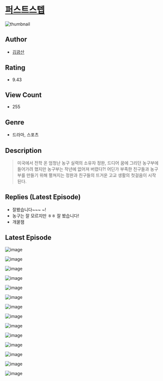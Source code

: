 # [퍼스트스텝](https://comic.naver.com/bestChallenge/list?titleId=810357)
![thumbnail](https://image-comic.pstatic.net/user_contents_data/challenge_comic/2023/05/25/365523/upload_7306355029113713975_480x623.jpeg)

## Author
- [김광산](https://comic.naver.com/artistTitle?id=365523)

## Rating
- 9.43

## View Count
- 255

## Genre
- 드라마, 스포츠

## Description
> 미국에서 전학 온 엄청난 농구 실력의 소유자 정완, 드디어 꿈에 그리던 농구부에 들어가려 했지만 농구부는 작년에 없어져 버렸다?! 어딘가 부족한 친구들과 농구부를 만들기 위해 펼쳐지는 정완과 친구들의 뜨거운 고교 생활의 첫걸음이 시작된다.

## Replies (Latest Episode)
- 잘봤습니다~~~ ~!
- 농구는 잘 모르지만 ㅎㅎ 잘 봤습니다!
- 개꿀잼

## Latest Episode
![image](https://image-comic.pstatic.net/user_contents_data/challenge_comic/2023/05/23/365523/upload_3617060520914347364.jpeg)

![image](https://image-comic.pstatic.net/user_contents_data/challenge_comic/2023/05/23/365523/upload_3688509883933811513.jpeg)

![image](https://image-comic.pstatic.net/user_contents_data/challenge_comic/2023/05/23/365523/upload_3761181004685063991.jpeg)

![image](https://image-comic.pstatic.net/user_contents_data/challenge_comic/2023/05/23/365523/upload_7003722184596271457.jpeg)

![image](https://image-comic.pstatic.net/user_contents_data/challenge_comic/2023/05/23/365523/upload_7291668874648367159.jpeg)

![image](https://image-comic.pstatic.net/user_contents_data/challenge_comic/2023/05/23/365523/upload_3775483478414025268.jpeg)

![image](https://image-comic.pstatic.net/user_contents_data/challenge_comic/2023/05/23/365523/upload_7161349468668049713.jpeg)

![image](https://image-comic.pstatic.net/user_contents_data/challenge_comic/2023/05/23/365523/upload_3832901061558221112.jpeg)

![image](https://image-comic.pstatic.net/user_contents_data/challenge_comic/2023/05/23/365523/upload_7221300142483191652.jpeg)

![image](https://image-comic.pstatic.net/user_contents_data/challenge_comic/2023/05/23/365523/upload_7305744813182365793.jpeg)

![image](https://image-comic.pstatic.net/user_contents_data/challenge_comic/2023/05/23/365523/upload_3919881236750153785.jpeg)

![image](https://image-comic.pstatic.net/user_contents_data/challenge_comic/2023/05/23/365523/upload_3702857616517641825.jpeg)

![image](https://image-comic.pstatic.net/user_contents_data/challenge_comic/2023/05/23/365523/upload_7293079744783201073.jpeg)

![image](https://image-comic.pstatic.net/user_contents_data/challenge_comic/2023/05/23/365523/upload_7018073010275366500.jpeg)
